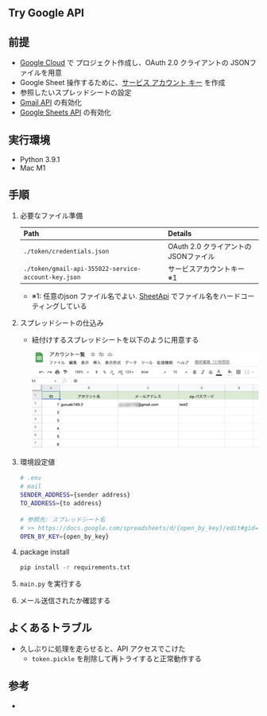 ## Try Google API

## 前提
- [Google Cloud](https://console.cloud.google.com/) で プロジェクト作成し、OAuth 2.0 クライアントの JSONファイルを用意
- Google Sheet 操作するために、[サービス アカウント キー](https://www.dragonarrow.work/articles/95) を作成
- 参照したいスプレッドシートの設定
- [Gmail API](https://console.cloud.google.com/marketplace/product/google/gmail.googleapis.com) の有効化
- [Google Sheets API](https://console.cloud.google.com/marketplace/product/google/sheets.googleapis.com) の有効化

## 実行環境
- Python 3.9.1
- Mac M1

## 手順

1. 必要なファイル準備

    |Path|Details|
    |:-|:-|
    |`./token/credentials.json`|OAuth 2.0 クライアントの JSONファイル|
    |`./token/gmail-api-355022-service-account-key.json`|サービスアカウントキー ※1|

   - ※1: 任意のjson ファイル名でよい. [SheetApi](https://github.com/KazusaNakagawa/try-docs/blob/eca14a49fa233b79ee29568c83c6a36770957ce8/src/google_api/models/sheets_api.py#L15) でファイル名をハードコーティングしている

2. スプレッドシートの仕込み
    - 紐付けするスプレッドシートを以下のように用意する

      <img src="./docs/img/account.png" width="500">

3. 環境設定値

    ```bash
    # .env
    # mail
    SENDER_ADDRESS={sender address}
    TO_ADDRESS={to address}

    # 参照先: スプレッドシート名
    # >> https://docs.google.com/spreadsheets/d/{open_by_key}/edit#gid=0
    OPEN_BY_KEY={open_by_key}
    ```

4. package install

    ```bash
    pip install -r requirements.txt
    ```

5. `main.py` を実行する

6. メール送信されたか確認する

## よくあるトラブル
- 久しぶりに処理を走らせると、API アクセスでこけた
  - `token.pickle` を削除して再トライすると正常動作する

## 参考
- 
